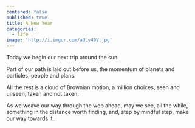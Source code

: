 ```yaml
---
centered: false
published: true
title: A New Year
categories:
  - life
image: 'http://i.imgur.com/aULy49V.jpg'
---
```

Today we begin
our next trip
around the sun.

Part of our path
is laid out before us,
the momentum
of planets and particles,
people and plans.

All the rest is a cloud
of Brownian motion,
a million choices,
seen and unseen, 
taken and not taken.

As we weave our way
through the web ahead,
may we see, all the while,
something in the distance
worth finding,
and, step by mindful step,
make our way towards it..
